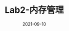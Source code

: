 ---
bookCollapseSection: true
weight: 1220
title: Lab2-内存管理
date: 2021-09-10
image: https://s2.loli.net/2025/09/24/B9kM2IQLyPN4DRw.jpg
---